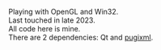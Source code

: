 Playing with OpenGL and Win32.  
Last touched in late 2023.  
All code here is mine.  
There are 2 dependencies: Qt and [pugixml](pugixml.org).

